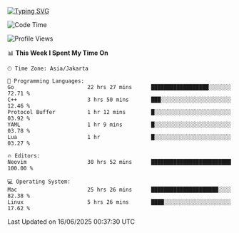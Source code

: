 <a href="https://git.io/typing-svg"><img src="https://readme-typing-svg.demolab.com?font=Fira+Code&weight=700&size=35&pause=2000&center=true&random=false&width=1000&height=250&lines=%F0%9D%98%9B%F0%9D%98%A9%F0%9D%98%A6+%F0%9D%98%AD%F0%9D%98%AA%F0%9D%98%A7%F0%9D%98%A6+%F0%9D%98%B0%F0%9D%98%A7+%F0%9D%98%B5%F0%9D%98%A9%F0%9D%98%AA%F0%9D%98%B4+%F0%9D%98%B8%F0%9D%98%B0%F0%9D%98%B3%F0%9D%98%AD%F0%9D%98%A5+%F0%9D%98%AA%F0%9D%98%B4+%F0%9D%98%B0%F0%9D%98%AF%F0%9D%98%AD%F0%9D%98%BA+%F0%9D%98%B5%F0%9D%98%A9%F0%9D%98%A6+%F0%9D%98%A6%F0%9D%98%AF%F0%9D%98%AB%F0%9D%98%B0%F0%9D%98%BA%F0%9D%98%AE%F0%9D%98%A6%F0%9D%98%AF%F0%9D%98%B5+%F0%9D%98%B0%F0%9D%98%A7+%F0%9D%98%A5%F0%9D%98%A6%F0%9D%98%A4%F0%9D%98%A6%F0%9D%98%B1%F0%9D%98%B5%F0%9D%98%AA%F0%9D%98%B0%F0%9D%98%AF" alt="Typing SVG" /></a>

<!--START_SECTION:waka-->
![Code Time](http://img.shields.io/badge/Code%20Time-92%20hrs%2021%20mins-blue)

![Profile Views](http://img.shields.io/badge/Profile%20Views-23-blue)

📊 **This Week I Spent My Time On** 

```text
🕑︎ Time Zone: Asia/Jakarta

💬 Programming Languages: 
Go                       22 hrs 27 mins      ██████████████████░░░░░░░   72.71 % 
C++                      3 hrs 50 mins       ███░░░░░░░░░░░░░░░░░░░░░░   12.46 % 
Protocol Buffer          1 hr 12 mins        █░░░░░░░░░░░░░░░░░░░░░░░░   03.92 % 
YAML                     1 hr 9 mins         █░░░░░░░░░░░░░░░░░░░░░░░░   03.78 % 
Lua                      1 hr                █░░░░░░░░░░░░░░░░░░░░░░░░   03.27 % 

🔥 Editors: 
Neovim                   30 hrs 52 mins      █████████████████████████   100.00 % 

💻 Operating System: 
Mac                      25 hrs 26 mins      █████████████████████░░░░   82.38 % 
Linux                    5 hrs 26 mins       ████░░░░░░░░░░░░░░░░░░░░░   17.62 % 
```


 Last Updated on 16/06/2025 00:37:30 UTC
<!--END_SECTION:waka-->
